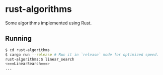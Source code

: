 # **rust-algorithms**
Some algorithms implemented using Rust.

## Running
```bash
$ cd rust-algorithms
$ cargo run --release # Run it in `release` mode for optimized speed.
rust-algorithms:$ linear_search
<===LinearSearch===>
...
```